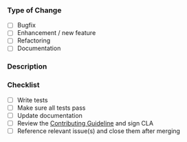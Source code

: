 ### Type of Change

<!-- Select the type of your PR -->

- [ ] Bugfix
- [ ] Enhancement / new feature
- [ ] Refactoring
- [ ] Documentation

### Description

<!-- Please describe your pull request -->

### Checklist

<!-- Please go through this checklist and make sure all applicable tasks have been done -->

- [ ] Write tests
- [ ] Make sure all tests pass
- [ ] Update documentation
- [ ] Review the [Contributing Guideline](https://github.com/Staffbase/yamllint-action/blob/main/CONTRIBUTING.md) and sign CLA
- [ ] Reference relevant issue(s) and close them after merging
